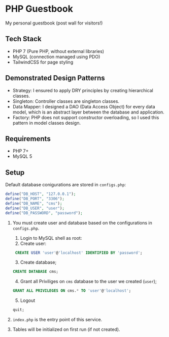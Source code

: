 # PHP Guestbook
My personal guestbook (post wall for visitors!)

## Tech Stack

- PHP 7 (Pure PHP, without external libraries)
- MySQL (connection managed using PDO)
- TailwindCSS for page styling

## Demonstrated Design Patterns

- Strategy: I ensured to apply DRY principles by creating hierarchical classes.
- Singleton: Controller classes are singleton classes.
- Data Mapper: I designed a DAO (Data Access Object) for every data model, which is an abstract layer between the database and application.
- Factory: PHP does not support constructor overloading, so I used this pattern in model classes design.

## Requirements

- PHP 7+
- MySQL 5

## Setup

Default database conigurations are stored in `configs.php`:

```php
define("DB_HOST", "127.0.0.1");
define("DB_PORT", "3306");
define("DB_NAME", "cms");
define("DB_USER", "user");
define("DB_PASSWORD", "password");
```

1. You must create user and database based on the configurations in `configs.php`.

   1. Login to MySQL shell as root:
   2. Create user:

   ```sql
    CREATE USER 'user'@'localhost' IDENTIFIED BY 'password';
   ```

   3. Create database;

   ```sql
   CREATE DATABASE cms;
   ```

   4. Grant all Priviliges on `cms` database to the user we created (`user`);

   ```sql
   GRANT ALL PRIVILEGES ON cms.* TO 'user'@'localhost';
   ```

   5. Logout

   ```sql
   quit;
   ```

2. `index.php` is the entry point of this service.
3. Tables will be initialized on first run (if not created).
